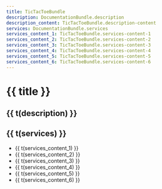 ```yaml
---
title: TicTacToeBundle
description: DocumentationBundle.description
description_content: TicTacToeBundle.description-content
services: DocumentationBundle.services
services_content_1: TicTacToeBundle.services-content-1
services_content_2: TicTacToeBundle.services-content-2
services_content_3: TicTacToeBundle.services-content-3
services_content_4: TicTacToeBundle.services-content-4
services_content_5: TicTacToeBundle.services-content-5
services_content_6: TicTacToeBundle.services-content-6
---
```


# {{ title }}

## {{ t(description) }}

<p v-html="t(description_content)" />

## {{ t(services) }}

- {{ t(services_content_1) }}
- {{ t(services_content_2) }}
- {{ t(services_content_3) }}
- {{ t(services_content_4) }}
- {{ t(services_content_5) }}
- {{ t(services_content_6) }}

<i18n src="@APP|Bundles/DocumentationBundle/Locales/Documentation.locales.json"></i18n>
<i18n src="@APP|Bundles/TicTacToeBundle/Locales/TicTacToe.locales.json"></i18n>

<script setup lang="ts">
import { useI18n } from 'vue-i18n'

const { t } = useI18n()
</script>
